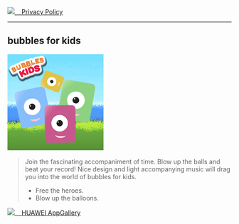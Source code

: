 ![](https://d33wubrfki0l68.cloudfront.net/73bea2cb492f0ad8aa0f15fdd2e9bcffd76b25a9/0f2ff/assets/images/service-icon2.png)[&nbsp; &nbsp; Privacy Policy](./PrivacyPolicy.html "Read")

* * *

## bubbles for kids

![](./img/216x216.png)

> Join the fascinating accompaniment of time. Blow up the balls and beat your record!
> Nice design and light accompanying music will drag you into the world of bubbles for kids.
> - Free the heroes.
> - Blow up the balloons.

![](https://d33wubrfki0l68.cloudfront.net/4ab0b0f9c5dbe98a1f97c01c9677fe329c51291b/e434c/assets/images/service-icon5.png)[&nbsp; &nbsp; HUAWEI AppGallery](https://appgallery.huawei.com/#/app/C106828771)
